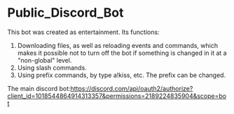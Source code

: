 # Public_Discord_Bot
This bot was created as entertainment.
Its functions:
1. Downloading files, as well as reloading events and commands, which makes it possible not to turn off the bot if something is changed in it at a "non-global" level.
2. Using slash commands.
3. Using prefix commands, by type a!kiss, etc. The prefix can be changed.

The main discord bot:https://discord.com/api/oauth2/authorize?client_id=1018544864914313357&permissions=2189224835904&scope=bot